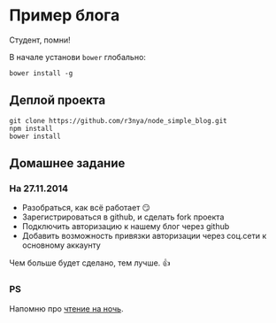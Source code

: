 # Пример блога

Студент, помни!

В начале установи `bower` глобально:
```shell
bower install -g
```

## Деплой проекта

```shell
git clone https://github.com/r3nya/node_simple_blog.git
npm install
bower install
```

## Домашнее задание
### На 27.11.2014

* Разобраться, как всё работает :smirk:
* Зарегистрироваться в github, и сделать fork проекта
* Подключить авторизацию к нашему блог через github
* Добавить возможность привязки авторизации через соц.сети к основному аккаунту

Чем больше будет сделано, тем лучше. :thumbsup:

### PS
Напомню про [чтение на ночь](https://gist.github.com/r3nya/046189e1b7256b737fa5).
